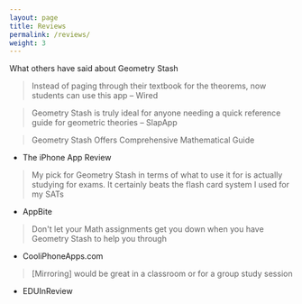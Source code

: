 ```yaml
---
layout: page
title: Reviews
permalink: /reviews/
weight: 3
---
```


What others have said about Geometry Stash
 
> Instead of paging through their textbook for the theorems, now students can use this app 
– Wired

> Geometry Stash is truly ideal for anyone needing a quick reference guide for geometric theories 
– SlapApp

 > Geometry Stash Offers Comprehensive Mathematical Guide 
 - The iPhone App Review

> My pick for Geometry Stash in terms of what to use it for is actually studying for exams. It certainly beats the flash card system I used for my SATs 
- AppBite

> Don't let your Math assignments get you down when you have Geometry Stash to help you through 
- CooliPhoneApps.com

> [Mirroring] would be great in a classroom or for a group study session 
- EDUInReview
